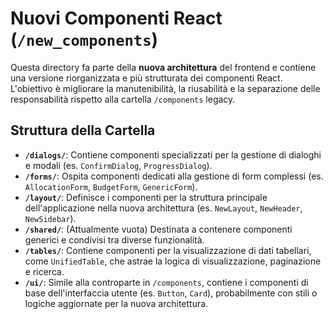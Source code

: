 # Nuovi Componenti React (`/new_components`)

Questa directory fa parte della **nuova architettura** del frontend e contiene una versione riorganizzata e più strutturata dei componenti React. L'obiettivo è migliorare la manutenibilità, la riusabilità e la separazione delle responsabilità rispetto alla cartella `/components` legacy.

## Struttura della Cartella

-   **`/dialogs/`**: Contiene componenti specializzati per la gestione di dialoghi e modali (es. `ConfirmDialog`, `ProgressDialog`).
-   **`/forms/`**: Ospita componenti dedicati alla gestione di form complessi (es. `AllocationForm`, `BudgetForm`, `GenericForm`).
-   **`/layout/`**: Definisce i componenti per la struttura principale dell'applicazione nella nuova architettura (es. `NewLayout`, `NewHeader`, `NewSidebar`).
-   **`/shared/`**: (Attualmente vuota) Destinata a contenere componenti generici e condivisi tra diverse funzionalità.
-   **`/tables/`**: Contiene componenti per la visualizzazione di dati tabellari, come `UnifiedTable`, che astrae la logica di visualizzazione, paginazione e ricerca.
-   **`/ui/`**: Simile alla controparte in `/components`, contiene i componenti di base dell'interfaccia utente (es. `Button`, `Card`), probabilmente con stili o logiche aggiornate per la nuova architettura. 